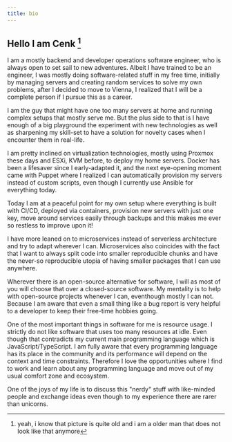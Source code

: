 ```yaml
---
title: bio
---
```


## Hello I am Cenk [^1]

I am a mostly backend and developer operations software engineer, who is always open to set sail to new adventures. Albeit I have trained to be an engineer, I was mostly doing software-related stuff in my free time, initially by managing servers and creating random services to solve my own problems, after I decided to move to Vienna, I realized that I will be a complete person if I pursue this as a career.

I am the guy that might have one too many servers at home and running complex setups that mostly serve me. But the plus side to that is I have enough of a big playground the experiment with new technologies as well as sharpening my skill-set to have a solution for novelty cases when I encounter them in real-life.

I am pretty inclined on virtualization technologies, mostly using Proxmox these days and ESXi, KVM before, to deploy my home servers. Docker has been a lifesaver since I early-adapted it, and the next eye-opening moment came with Puppet where I realized I can automatically provision my servers instead of custom scripts, even though I currently use Ansible for everything today.

Today I am at a peaceful point for my own setup where everything is built with CI/CD, deployed via containers, provision new servers with just one key, move around services easily through backups and this makes me ever so restless to improve upon it!

I have more leaned on to microservices instead of serverless architecture and try to adapt wherever I can. Microservices also coincides with the fact that I want to always split code into smaller reproducible chunks and have the never-so reproducible utopia of having smaller packages that I can use anywhere.

Wherever there is an open-source alternative for software, I will as most of you will choose that over a closed-source software. My mentality is to help with open-source projects whenever I can, eventhough mostly I can not. Because I am aware that even a small thing like a bug report is very helpful to a developer to keep their free-time hobbies going.

One of the most important things in software for me is resource usage. I strictly do not like software that uses too many resources at idle. Even though that contradicts my current main programming language which is JavaScript/TypeScript. I am fully aware that every programming language has its place in the community and its performance will depend on the context and time constraints. Therefore I love the opportunities where I find to work and learn about any programming language and move out of my usual comfort zone and ecosystem.

One of the joys of my life is to discuss this "nerdy" stuff with like-minded people and exchange ideas even though to my experience there are rarer than unicorns.

[^1]: yeah, i know that picture is quite old and i am a older man that does not look like that anymore
